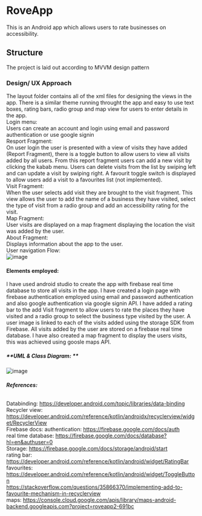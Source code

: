 # RoveApp

This is an Android app which allows users to rate businesses on accessibility. 

## **Structure**
The project is laid out according to MVVM design pattern

### **Design/ UX Approach**
The layout folder contains all of the xml files for designing the views in the app. There is a similar theme running throught the app and easy to use text boxes, rating bars, radio group and map view for users to enter details in the app. <br>
Login menu: <br>
Users can create an account and login using email and password authentication or use google signin <br>
Resport Fragment: <br>
On user login the user is presented with a view of visits they have added (Report Fragment), there is a toggle button to allow users to view all visits added by all users.
From this report fragment users can add a new visit by clicking the kabab menu. Users can delete visits from the list by swiping left and can update a visit by swiping right.
A favourit toggle switch is displayed to allow users add a visit to a favourites list (not implemented). <br>
Visit Fragment: <br>
When the user selects add visit they are brought to the visit fragment. This view allows the user to add the name of a business they have visited, select the type of visit from a radio group and add an accessibility rating for the visit. <br>
Map Fragment: <br>
User visits are displayed on a map fragment displaying the location the visit was added by the user. <br>
About Fragment: <br>
Displays information about the app to the user. <br>
User navigation Flow: <br>
![image](https://github.com/MaireadHolton/RoveApp2/assets/97246575/6e3d276e-7cbb-48ca-8506-2f6d61aeb261) <br>


#### **Elements employed:**
I have used android studio to create the app with firebase real time database to store all visits in the app. I have created a login page with firebase authentication employed using email and password authentication and also google authentication via google signin API.
I have added a rating bar to the add Visit fragment to allow users to rate the places they have visited and a radio group to select the business type visited by the user. A user image is linked to each of the visits added using the storage SDK from Firebase. All visits added by the user are stored on a firebase real time database. 
I have also created a map fragment to display the users visits, this was achieved using goosle maps API.

##### **UML & Class Diagram: **

![image](https://github.com/MaireadHolton/RoveApp2/assets/97246575/5e4fae04-d3b7-4002-b2d4-116c8bca3390) <br>

###### **References:**
Databinding: https://developer.android.com/topic/libraries/data-binding <br>
Recycler view: https://developer.android.com/reference/kotlin/androidx/recyclerview/widget/RecyclerView <br>
Firebase docs: authentication: https://firebase.google.com/docs/auth <br>
              real time database: https://firebase.google.com/docs/database?hl=en&authuser=0 <br>
              Storage: https://firebase.google.com/docs/storage/android/start <br>
rating bar: https://developer.android.com/reference/kotlin/android/widget/RatingBar <br>
favourites: https://developer.android.com/reference/kotlin/android/widget/ToggleButton <br>
            https://stackoverflow.com/questions/35866370/implementing-add-to-favourite-mechanism-in-recyclerview <br>
maps: https://console.cloud.google.com/apis/library/maps-android-backend.googleapis.com?project=roveapp2-691bc <br>
